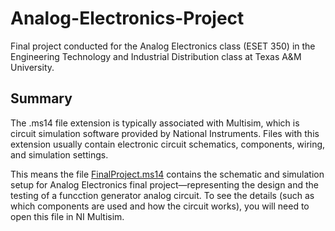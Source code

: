 # Analog-Electronics-Project
Final project conducted for the Analog Electronics class (ESET 350) in the Engineering Technology and Industrial Distribution class at Texas A&amp;M University. 

## Summary
The .ms14 file extension is typically associated with Multisim, which is circuit simulation software provided by National Instruments. Files with this extension usually contain electronic circuit schematics, components, wiring, and simulation settings.

This means the file [FinalProject.ms14](https://github.com/cobeggs8735/Analog-Electronics-Project/blob/main/ProjectFiles/FinalProject.ms14) contains the schematic and simulation setup for Analog Electronics final project—representing the design and the testing of a funcction generator analog circuit. To see the details (such as which components are used and how the circuit works), you will need to open this file in NI Multisim.

